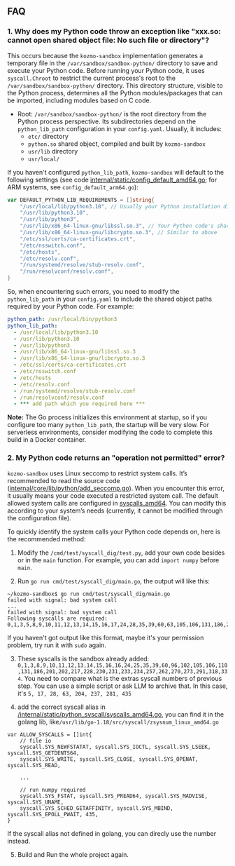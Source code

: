 ## FAQ

### 1. Why does my Python code throw an exception like "xxx.so: cannot open shared object file: No such file or directory"?

This occurs because the `kozmo-sandbox` implementation generates a temporary file in the `/var/sandbox/sandbox-python/` directory to save and execute your Python code. Before running your Python code, it uses `syscall.Chroot` to restrict the current process's root to the `/var/sandbox/sandbox-python/` directory. This directory structure, visible to the Python process, determines all the Python modules/packages that can be imported, including modules based on C code.

- Root: `/var/sandbox/sandbox-python/` is the root directory from the Python process perspective. Its subdirectories depend on the `python_lib_path` configuration in your `config.yaml`. Usually, it includes:
  - `etc/` directory
  - `python.so` shared object, compiled and built by `kozmo-sandbox`
  - `usr/lib` directory
  - `usr/local/`

If you haven't configured `python_lib_path`, `kozmo-sandbox` will default to the following settings (see code [internal/static/config_default_amd64.go](https://github.com/digitranslab/kozmo-sandbox/blob/main/internal/static/config_default_amd64.go); for ARM systems, see `config_default_arm64.go`):

```go
var DEFAULT_PYTHON_LIB_REQUIREMENTS = []string{
    "/usr/local/lib/python3.10", // Usually your Python installation directory; if using conda, modify this to the conda virtual environment root directory, e.g., /root/anaconda3/envs/{env_name}
    "/usr/lib/python3.10",
    "/usr/lib/python3",
    "/usr/lib/x86_64-linux-gnu/libssl.so.3", // Your Python code's shared object dependency; it will be copied to /var/sandbox/sandbox-python/usr/lib/x86_64-linux-gnu/, and your Python process will load it from /usr/lib/x86_64-linux-gnu/
    "/usr/lib/x86_64-linux-gnu/libcrypto.so.3", // Similar to above
    "/etc/ssl/certs/ca-certificates.crt",
    "/etc/nsswitch.conf",
    "/etc/hosts",
    "/etc/resolv.conf",
    "/run/systemd/resolve/stub-resolv.conf",
    "/run/resolvconf/resolv.conf",
}
```

So, when encountering such errors, you need to modify the `python_lib_path` in your `config.yaml` to include the shared object paths required by your Python code. For example:
```config.yaml
python_path: /usr/local/bin/python3
python_lib_path:
  - /usr/local/lib/python3.10
  - /usr/lib/python3.10
  - /usr/lib/python3
  - /usr/lib/x86_64-linux-gnu/libssl.so.3
  - /usr/lib/x86_64-linux-gnu/libcrypto.so.3
  - /etc/ssl/certs/ca-certificates.crt
  - /etc/nsswitch.conf
  - /etc/hosts
  - /etc/resolv.conf
  - /run/systemd/resolve/stub-resolv.conf
  - /run/resolvconf/resolv.conf
  - *** add path which you required here ***
```

**Note:** The Go process initializes this environment at startup, so if you configure too many `python_lib_path`, the startup will be very slow. For serverless environments, consider modifying the code to complete this build in a Docker container.

### 2. My Python code returns an "operation not permitted" error?

`kozmo-sandbox` uses Linux seccomp to restrict system calls. It’s recommended to read the source code ([internal/core/lib/python/add_seccomp.go](https://github.com/digitranslab/kozmo-sandbox/blob/main/internal/core/lib/python/add_seccomp.go)). When you encounter this error, it usually means your code executed a restricted system call. The default allowed system calls are configured in [syscalls_amd64](https://github.com/digitranslab/kozmo-sandbox/blob/main/internal/static/python_syscall/syscalls_amd64.go). You can modify this according to your system’s needs (currently, it cannot be modified through the configuration file).

To quickly identify the system calls your Python code depends on, here is the recommended method:

1. Modify the `/cmd/test/syscall_dig/test.py`, add your own code besides or in the `main` function. For example, you can add `import numpy` before `main`.

2. Run `go run cmd/test/syscall_dig/main.go`, the output will like this:
```shell
~/kozmo-sandbox$ go run cmd/test/syscall_dig/main.go
failed with signal: bad system call
...
failed with signal: bad system call
Following syscalls are required: 0,1,3,5,8,9,10,11,12,13,14,15,16,17,24,28,35,39,60,63,105,106,131,186,202,204,217,231,233,234,237,257,262,273,281,291,318,334,435
```
If you haven't got output like this format, maybe it's your permission problem, try run it with `sudo` again.

3. These syscalls is the sandbox already added: `0,1,3,8,9,10,11,12,13,14,15,16,16,24,25,35,39,60,96,102,105,106,110,131,186,201,202,217,228,230,231,233,234,257,262,270,273,291,318,334`. You need to compare what is the extras syscall numbers of previous step. You can use a simple script or ask LLM to archive that. In this case, it's `5, 17, 28, 63, 204, 237, 281, 435`

4. add the correct syscall alias in [/internal/static/python_syscall/syscalls_amd64.go](./internal/static/python_syscall/syscalls_amd64.go), you can find it in the golang lib, like`/usr/lib/go-1.18/src/syscall/zsysnum_linux_amd64.go`
```golang
var ALLOW_SYSCALLS = []int{
	// file io
	syscall.SYS_NEWFSTATAT, syscall.SYS_IOCTL, syscall.SYS_LSEEK, syscall.SYS_GETDENTS64,
	syscall.SYS_WRITE, syscall.SYS_CLOSE, syscall.SYS_OPENAT, syscall.SYS_READ,
    
	...

	// run numpy required
	syscall.SYS_FSTAT, syscall.SYS_PREAD64, syscall.SYS_MADVISE, syscall.SYS_UNAME,
	syscall.SYS_SCHED_GETAFFINITY, syscall.SYS_MBIND, syscall.SYS_EPOLL_PWAIT, 435,
}
```
If the syscall alias not defined in golang, you can direcly use the number instead.

5. Build and Run the whole project again.